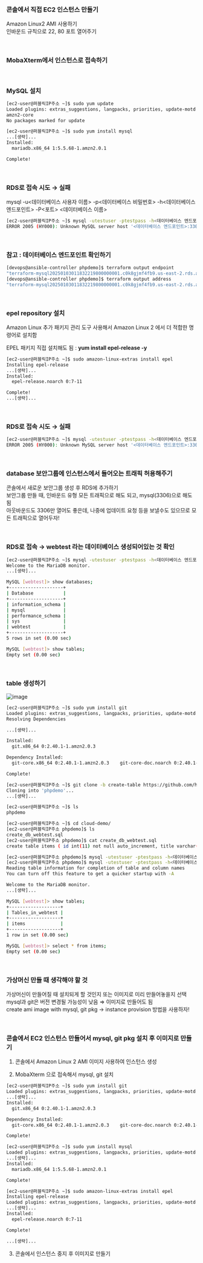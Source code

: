 ### 콘솔에서 직접 EC2 인스턴스 만들기

Amazon Linux2 AMI 사용하기 <br>
인바운드 규칙으로 22, 80 포트 열어주기

<br>

### MobaXterm에서 인스턴스로 접속하기

<br>

### MySQL 설치

```bash
[ec2-user@퍼블릭IP주소 ~]$ sudo yum update
Loaded plugins: extras_suggestions, langpacks, priorities, update-motd
amzn2-core                                                                               | 3.6 kB  00:00:00
No packages marked for update

[ec2-user@퍼블릭IP주소 ~]$ sudo yum install mysql
...[생략]...
Installed:
  mariadb.x86_64 1:5.5.68-1.amzn2.0.1

Complete!
```

<br>

### RDS로 접속 시도 → 실패

mysql -u<데이터베이스 사용자 이름> -p<데이터베이스 비밀번호> -h<데이터베이스 엔드포인트> -P<포트> <데이터베이스 이름>

```bash
[ec2-user@퍼블릭IP주소 ~]$ mysql -utestuser -ptestpass -h<데이터베이스 엔드포인트> -P3306 webtest
ERROR 2005 (HY000): Unknown MySQL server host '<데이터베이스 엔드포인트>:3306' (2)
```

<br>

### 참고 : 데이터베이스 엔드포인트 확인하기

```bash
[devops@ansible-controller phpdemo]$ terraform output endpoint
"terraform-mysql20250103011832219800000001.c0k8gjmf4fb9.us-east-2.rds.amazonaws.com:3306"
[devops@ansible-controller phpdemo]$ terraform output address
"terraform-mysql20250103011832219800000001.c0k8gjmf4fb9.us-east-2.rds.amazonaws.com"
```

<br>

### epel repository 설치

Amazon Linux 추가 패키지 관리 도구 사용해서 Amazon Linux 2 에서 더 적합한 명령어로 설치함

EPEL 패키지 직접 설치해도 됨 : **yum install epel-release -y**

```bash
[ec2-user@퍼블릭IP주소 ~]$ sudo amazon-linux-extras install epel
Installing epel-release
...[생략]...
Installed:
  epel-release.noarch 0:7-11

Complete!
...[생략]...
```

<br>

### RDS로 접속 시도 → 실패

```bash
[ec2-user@퍼블릭IP주소 ~]$ mysql -utestuser -ptestpass -h<데이터베이스 엔드포인트> -P3306 webtest
ERROR 2005 (HY000): Unknown MySQL server host '<데이터베이스 엔드포인트>:3306' (2)
```

<br>

### database 보안그룹에 인스턴스에서 들어오는 트래픽 허용해주기
 
콘솔에서 새로운 보안그룹 생성 후 RDS에 추가하기 <br>
보안그룹 만들 때, 인바운드 유형 모든 트래픽으로 해도 되고, mysql(3306)으로 해도 됨 <br>
아웃바운드도 3306만 열어도 좋은데, 나중에 업데이트 요청 등을 보낼수도 있으므로 모든 트래픽으로 열어두자!

<br>

### RDS로 접속 → webtest 라는 데이터베이스 생성되어있는 것 확인
 
```bash
[ec2-user@퍼블릭IP주소 ~]$ mysql -utestuser -ptestpass -h<데이터베이스 엔드포인트> -P3306 webtest
Welcome to the MariaDB monitor.
...[생략]...

MySQL [webtest]> show databases;
+--------------------+
| Database           |
+--------------------+
| information_schema |
| mysql              |
| performance_schema |
| sys                |
| webtest            |
+--------------------+
5 rows in set (0.00 sec)

MySQL [webtest]> show tables;
Empty set (0.00 sec)
```

<br>

### table 생성하기

![image](https://github.com/user-attachments/assets/aca26b9b-f11a-48f8-892b-88a04a50e8fc)

  
```bash
[ec2-user@퍼블릭IP주소 ~]$ sudo yum install git
Loaded plugins: extras_suggestions, langpacks, priorities, update-motd
Resolving Dependencies

...[생략]...

Installed:
  git.x86_64 0:2.40.1-1.amzn2.0.3

Dependency Installed:
  git-core.x86_64 0:2.40.1-1.amzn2.0.3    git-core-doc.noarch 0:2.40.1-1.amzn2.0.3    perl-Error.noarch 1:0.17020-2.amzn2    perl-Git.noarch 0:2.40.1-1.amzn2.0.3    perl-TermReadKey.x86_64 0:2.30-20.amzn2.0.2

Complete!

[ec2-user@퍼블릭IP주소 ~]$ git clone -b create-table https://github.com/hj-s18/phpdemo.git
Cloning into 'phpdemo'...
...[생략]...

[ec2-user@퍼블릭IP주소 ~]$ ls
phpdemo
```
 
```bash
[ec2-user@퍼블릭IP주소 ~]$ cd cloud-demo/
[ec2-user@퍼블릭IP주소 phpdemo]$ ls
create_db_webtest.sql
[ec2-user@퍼블릭IP주소 phpdemo]$ cat create_db_webtest.sql
create table items ( id int(11) not null auto_increment, title varchar(45) not null, description text, created datetime not null, primary key(id) );
```
 
```bash
[ec2-user@퍼블릭IP주소 phpdemo]$ mysql -utestuser -ptestpass -h<데이터베이스 엔드포인트> -P3306 webtest < create_db_webtest.sql
[ec2-user@퍼블릭IP주소 phpdemo]$ mysql -utestuser -ptestpass -h<데이터베이스 엔드포인트> -P3306 webtest
Reading table information for completion of table and column names
You can turn off this feature to get a quicker startup with -A

Welcome to the MariaDB monitor.
...[생략]...

MySQL [webtest]> show tables;
+-------------------+
| Tables_in_webtest |
+-------------------+
| items             |
+-------------------+
1 row in set (0.00 sec)

MySQL [webtest]> select * from items;
Empty set (0.00 sec)
```

<br>

### 가상머신 만들 때 생각해야 할 것

가상머신이 만들어질 때 설치되게 할 것인지 또는 이미지로 미리 만들어놓을지 선택 <br>
mysql과 git은 버전 변경될 가능성이 낮음 ⇒ 이미지로 만들어도 됨 <br>
create ami image with mysql, git pkg → instance provision 방법을 사용하자!

<br>

### 콘솔에서 EC2 인스턴스 만들어서 mysql, git pkg 설치 후 이미지로 만들기

1. 콘솔에서 Amazon Linux 2 AMI 이미지 사용하여 인스턴스 생성

2. MobaXterm 으로 접속해서 mysql, git 설치

  ```bash
  [ec2-user@퍼블릭IP주소 ~]$ sudo yum install git
  Loaded plugins: extras_suggestions, langpacks, priorities, update-motd
  ...[생략]...
  Installed:
    git.x86_64 0:2.40.1-1.amzn2.0.3
  
  Dependency Installed:
    git-core.x86_64 0:2.40.1-1.amzn2.0.3    git-core-doc.noarch 0:2.40.1-1.amzn2.0.3    perl-Error.noarch 1:0.17020-2.amzn2    perl-Git.noarch 0:2.40.1-1.amzn2.0.3    perl-TermReadKey.x86_64 0:2.30-20.amzn2.0.2
  
  Complete!
  ```
  
  ```bash
  [ec2-user@퍼블릭IP주소 ~]$ sudo yum install mysql
  Loaded plugins: extras_suggestions, langpacks, priorities, update-motd
  ...[생략]...
  Installed:
    mariadb.x86_64 1:5.5.68-1.amzn2.0.1
  
  Complete!
  ```
  
  ```bash
  [ec2-user@퍼블릭IP주소 ~]$ sudo amazon-linux-extras install epel
  Installing epel-release
  Loaded plugins: extras_suggestions, langpacks, priorities, update-motd
  ...[생략]...
  Installed:
    epel-release.noarch 0:7-11
  
  Complete!
  
  ...[생략]...
  ```

3. 콘솔에서 인스턴스 중지 후 이미지로 만들기
